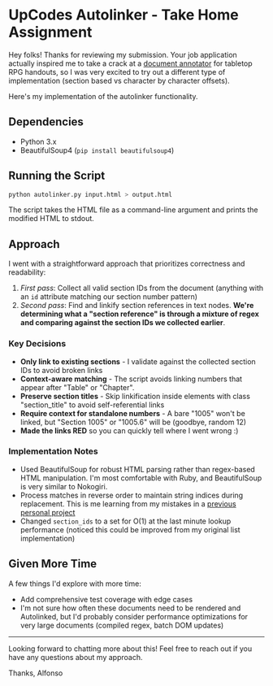 # UpCodes Autolinker - Take Home Assignment

Hey folks! Thanks for reviewing my submission. Your job application actually inspired me to take a crack at a [document annotator](https://github.com/alfonsomartinezdev/rpg-annotator-frontend) for tabletop RPG handouts, so I was very excited to try out a different type of implementation (section based vs character by character offsets).

Here's my implementation of the autolinker functionality.

## Dependencies

- Python 3.x
- BeautifulSoup4 (`pip install beautifulsoup4`)

## Running the Script

```bash
python autolinker.py input.html > output.html
```

The script takes the HTML file as a command-line argument and prints the modified HTML to stdout.

## Approach

I went with a straightforward approach that prioritizes correctness and readability:

1. *First pass*: Collect all valid section IDs from the document (anything with an `id` attribute matching our section number pattern)
2. *Second pass*: Find and linkify section references in text nodes. **We're determining what a "section reference" is through a mixture of regex and comparing against the section IDs we collected earlier**.

### Key Decisions

- **Only link to existing sections** - I validate against the collected section IDs to avoid broken links
- **Context-aware matching** - The script avoids linking numbers that appear after "Table" or "Chapter".
- **Preserve section titles** - Skip linkification inside elements with class "section_title" to avoid self-referential links
- **Require context for standalone numbers** - A bare "1005" won't be linked, but "Section 1005" or "1005.6" will be (goodbye, random 12)
- **Made the links RED** so you can quickly tell where I went wrong :)

### Implementation Notes

- Used BeautifulSoup for robust HTML parsing rather than regex-based HTML manipulation. I'm most comfortable with Ruby, and BeautifulSoup is very similar to Nokogiri.
- Process matches in reverse order to maintain string indices during replacement. This is me learning from my mistakes in a [previous personal project](https://github.com/alfonsomartinezdev/rpg-annotator-api/blob/320af4633e36dcd8a0f5a6f03c8ead43982dd778/app/services/document_renderer.rb#L23)
- Changed `section_ids` to a set for O(1) at the last minute lookup performance (noticed this could be improved from my original list implementation)

## Given More Time

A few things I'd explore with more time:
- Add comprehensive test coverage with edge cases
- I'm not sure how often these documents need to be rendered and Autolinked, but I'd probably consider performance optimizations for very large documents (compiled regex, batch DOM updates)
---

Looking forward to chatting more about this! Feel free to reach out if you have any questions about my approach.

Thanks,
Alfonso

